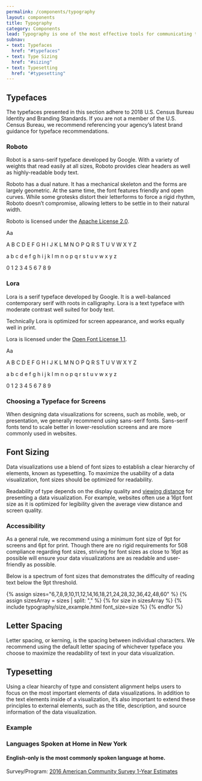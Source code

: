 ```yaml
---
permalink: /components/typography
layout: components
title: Typography
category: Components
lead: Typography is one of the most effective tools for communicating the meaning of data to users. When building data visualizations, establishing a clear hierarchy of typographic elements and using easy-to-read font families will help users better understand and interact with your data.
subnav:
- text: Typefaces
  href: "#typefaces"
- text: Type Sizing
  href: "#sizing"
- text: Typesetting
  href: "#typesetting"
---
```

<div id="typefaces">
  <h2>Typefaces</h2>
  <p>
    The typefaces presented in this section adhere to 2018 U.S. Census Bureau
    Identity and Branding Standards. If you are not a member of the U.S. Census
    Bureau, we recommend referencing your agency’s latest brand guidance for
    typeface recommendations. 
  </p>
  <h3>Roboto</h3>
  <div class="usa-grid-full">
    <div class="usa-width-one-half">
      <p>
        Robot is a sans-serif typeface developed by Google. With a variety of weights that read easily at all sizes, Roboto provides clear headers as well as highly-readable body text.
      </p>
      <p>
        Roboto has a dual nature. It has a mechanical skeleton and the forms are largely geometric. At the same time, the font features friendly and open curves. While some grotesks distort their letterforms to force a rigid rhythm, Roboto doesn’t compromise, allowing letters to be settle in to their natural width.
      </p>
      <p>Roboto is licensed under the <a href="https://www.apache.org/licenses/LICENSE-2.0" target="_blank">Apache License 2.0</a>.</p>
    </div>
    <div class="usa-width-one-half usa-end-row usa-font-samples">
      <span class="text-huge">Aa</span>
      <div>
        <p class="text-tiny">A B C D E F G H I J K L M N O P Q R S T U V W X Y Z</p>
        <p class="text-tiny">a b c d e f g h i j k l m n o p q r s t u v w x y z</p>
        <p class="text-tiny">0 1 2 3 4 5 6 7 8 9</p>
      </div>
    </div>
  </div>
  <h3 class="serif">Lora</h3>
  <div class="usa-grid-full">
    <div class="usa-width-one-half">
      <p>
        Lora is a serif typeface developed by Google. It is a well-balanced contemporary serif with roots in calligraphy. Lora is a text typeface with moderate contrast well suited for body text.
      </p>
      <p>
        Technically Lora is optimized for screen appearance, and works equally well in print.
      </p>
      <p>Lora is licensed under the <a href="http://scripts.sil.org/cms/scripts/page.php?site_id=nrsi&id=OFL_web" target="_blank">Open Font License 1.1</a>.</p>
    </div>
    <div class="usa-width-one-half usa-end-row usa-font-samples serif">
      <span class="text-huge">Aa</span>
      <div>
        <p class="text-tiny">A B C D E F G H I J K L M N O P Q R S T U V W X Y Z</p>
        <p class="text-tiny">a b c d e f g h i j k l m n o p q r s t u v w x y z</p>
        <p class="text-tiny">0 1 2 3 4 5 6 7 8 9</p>
      </div>
    </div>
  </div>
  <h3>Choosing a Typeface for Screens</h3>
  <p>
    When designing data visualizations for screens, such as mobile, web, or
    presentation, we generally recommend using sans-serif fonts. Sans-serif
    fonts tend to scale better in lower-resolution screens and are more commonly
    used in websites.
  </p>
</div>
<div id="sizing">
  <h2>Font Sizing</h2>
  <p>
    Data visualizations use a blend of font sizes to establish a clear hierarchy
    of elements, known as typesetting. To maximize the usability of a data
    visualization, font sizes should be optimized for readability.
  </p>
  <p>
    Readability of type depends on the display quality and
    <a href="http://www.hf.faa.gov/webtraining/visualdisplays/text/size1a.htm" target="_blank">viewing distance</a>
    for presenting a data visualization. For example, websites often use a 16pt
    font size as it is optimized for legibility given the average view distance
    and screen quality.
  </p>
  <h3>Accessibility</h3>
  <p>
    As a general rule, we recommend using a minimum font size of 9pt for screens
    and 6pt for print. Though there are no rigid requirements for 508 compliance
    regarding font sizes, striving for font sizes as close to 16pt as possible
    will ensure your data visualizations are as readable and user-friendly as
    possible.
  </p>
  <p>
    Below is a spectrum of font sizes that demonstrates the difficulty of
    reading text below the 9pt threshold.
  </p> 
  <div>
    <div class="type-sizes">
      {% assign sizes="6,7,8,9,10,11,12,14,16,18,21,24,28,32,36,42,48,60" %}
      {% assign sizesArray = sizes | split: "," %}
      {% for size in sizesArray %}
        {% include typography/size_example.html font_size=size %}
      {% endfor %}
    </div>
  </div>
</div>
<div id="spacing">
  <h2>Letter Spacing</h2>
  <p>
    Letter spacing, or kerning, is the spacing between individual characters. We
    recommend using the default letter spacing of whichever typeface you choose
    to maximize the readability of text in your data visualization.
  </p>
</div>
<div id="typesetting">
  <h2>Typesetting</h2>
  <p>
    Using a clear hiearchy of type and consistent alignment helps users to focus
    on the most important elements of data visualizations. In addition to the
    text elements inside of a visualization, it’s also important to extend these
    principles to external elements, such as the title, description, and source
    information of the data visualization.
  </p>
  <h3>Example</h3>
  <div class="usa-chart-card">
    <div class="usa-chart-header">
      <h3 class="usa-chart-title">
        Languages Spoken at Home in New York
      </h3>
      <h4 class="usa-chart-subtitle">
        English-only is the most commonly spoken language at home.
      </h4>
    </div>
    <canvas id="typography-chart"></canvas>
    <div class="usa-source-container">
      Survey/Program: <a href="https://www.census.gov/programs-surveys/acs/" target="_blank">2016 American Community Survey 1-Year Estimates</a>
    </div>
  </div>
</div>